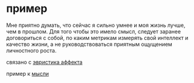 # пример
Мне приятно думать, что сейчас я сильно умнее и моя жизнь лучше, чем в прошлом. Для того чтобы это имело смысл, следует заранее договориться с собой, по каким метрикам измерять свой интеллект и качество жизни, а не руководствоваться приятным ощущением личностного роста.

связано с [эвристика аффекта](%D1%8D%D0%B2%D1%80%D0%B8%D1%81%D1%82%D0%B8%D0%BA%D0%B0%20%D0%B0%D1%84%D1%84%D0%B5%D0%BA%D1%82%D0%B0)

пример к [мысли](%D0%BC%D1%8B%D1%81%D0%BB%D0%B8)